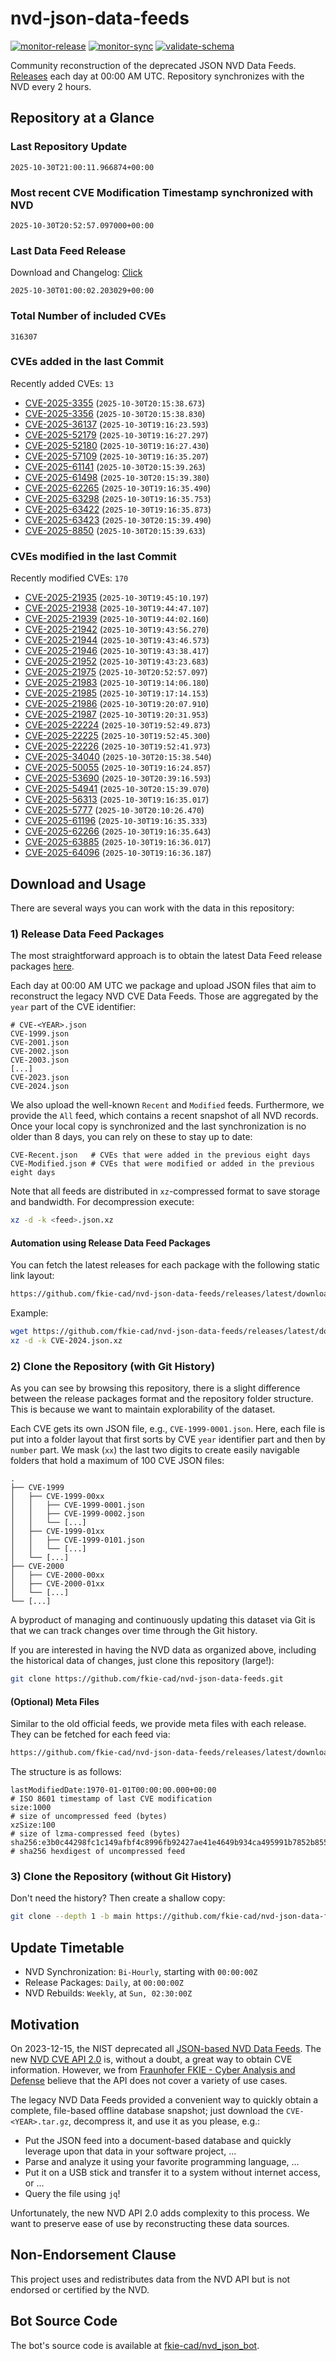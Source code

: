 # nvd-json-data-feeds

[![monitor-release](https://github.com/fkie-cad/nvd-json-data-feeds/actions/workflows/monitor_release.yml/badge.svg)](https://github.com/fkie-cad/nvd-json-data-feeds/actions/workflows/monitor_release.yml)
[![monitor-sync](https://github.com/fkie-cad/nvd-json-data-feeds/actions/workflows/monitor_sync.yml/badge.svg)](https://github.com/fkie-cad/nvd-json-data-feeds/actions/workflows/monitor_sync.yml)
[![validate-schema](https://github.com/fkie-cad/nvd-json-data-feeds/actions/workflows/validate_schema.yml/badge.svg)](https://github.com/fkie-cad/nvd-json-data-feeds/actions/workflows/validate_schema.yml)

Community reconstruction of the deprecated JSON NVD Data Feeds.
[Releases](https://github.com/fkie-cad/nvd-json-data-feeds/releases/latest) each day at 00:00 AM UTC.
Repository synchronizes with the NVD every 2 hours.

## Repository at a Glance

### Last Repository Update

```plain
2025-10-30T21:00:11.966874+00:00
```

### Most recent CVE Modification Timestamp synchronized with NVD

```plain
2025-10-30T20:52:57.097000+00:00
```

### Last Data Feed Release

Download and Changelog: [Click](https://github.com/fkie-cad/nvd-json-data-feeds/releases/latest)

```plain
2025-10-30T01:00:02.203029+00:00
```

### Total Number of included CVEs

```plain
316307
```

### CVEs added in the last Commit

Recently added CVEs: `13`

- [CVE-2025-3355](CVE-2025/CVE-2025-33xx/CVE-2025-3355.json) (`2025-10-30T20:15:38.673`)
- [CVE-2025-3356](CVE-2025/CVE-2025-33xx/CVE-2025-3356.json) (`2025-10-30T20:15:38.830`)
- [CVE-2025-36137](CVE-2025/CVE-2025-361xx/CVE-2025-36137.json) (`2025-10-30T19:16:23.593`)
- [CVE-2025-52179](CVE-2025/CVE-2025-521xx/CVE-2025-52179.json) (`2025-10-30T19:16:27.297`)
- [CVE-2025-52180](CVE-2025/CVE-2025-521xx/CVE-2025-52180.json) (`2025-10-30T19:16:27.430`)
- [CVE-2025-57109](CVE-2025/CVE-2025-571xx/CVE-2025-57109.json) (`2025-10-30T19:16:35.207`)
- [CVE-2025-61141](CVE-2025/CVE-2025-611xx/CVE-2025-61141.json) (`2025-10-30T20:15:39.263`)
- [CVE-2025-61498](CVE-2025/CVE-2025-614xx/CVE-2025-61498.json) (`2025-10-30T20:15:39.380`)
- [CVE-2025-62265](CVE-2025/CVE-2025-622xx/CVE-2025-62265.json) (`2025-10-30T19:16:35.490`)
- [CVE-2025-63298](CVE-2025/CVE-2025-632xx/CVE-2025-63298.json) (`2025-10-30T19:16:35.753`)
- [CVE-2025-63422](CVE-2025/CVE-2025-634xx/CVE-2025-63422.json) (`2025-10-30T19:16:35.873`)
- [CVE-2025-63423](CVE-2025/CVE-2025-634xx/CVE-2025-63423.json) (`2025-10-30T20:15:39.490`)
- [CVE-2025-8850](CVE-2025/CVE-2025-88xx/CVE-2025-8850.json) (`2025-10-30T20:15:39.633`)


### CVEs modified in the last Commit

Recently modified CVEs: `170`

- [CVE-2025-21935](CVE-2025/CVE-2025-219xx/CVE-2025-21935.json) (`2025-10-30T19:45:10.197`)
- [CVE-2025-21938](CVE-2025/CVE-2025-219xx/CVE-2025-21938.json) (`2025-10-30T19:44:47.107`)
- [CVE-2025-21939](CVE-2025/CVE-2025-219xx/CVE-2025-21939.json) (`2025-10-30T19:44:02.160`)
- [CVE-2025-21942](CVE-2025/CVE-2025-219xx/CVE-2025-21942.json) (`2025-10-30T19:43:56.270`)
- [CVE-2025-21944](CVE-2025/CVE-2025-219xx/CVE-2025-21944.json) (`2025-10-30T19:43:46.573`)
- [CVE-2025-21946](CVE-2025/CVE-2025-219xx/CVE-2025-21946.json) (`2025-10-30T19:43:38.417`)
- [CVE-2025-21952](CVE-2025/CVE-2025-219xx/CVE-2025-21952.json) (`2025-10-30T19:43:23.683`)
- [CVE-2025-21975](CVE-2025/CVE-2025-219xx/CVE-2025-21975.json) (`2025-10-30T20:52:57.097`)
- [CVE-2025-21983](CVE-2025/CVE-2025-219xx/CVE-2025-21983.json) (`2025-10-30T19:14:06.180`)
- [CVE-2025-21985](CVE-2025/CVE-2025-219xx/CVE-2025-21985.json) (`2025-10-30T19:17:14.153`)
- [CVE-2025-21986](CVE-2025/CVE-2025-219xx/CVE-2025-21986.json) (`2025-10-30T19:20:07.910`)
- [CVE-2025-21987](CVE-2025/CVE-2025-219xx/CVE-2025-21987.json) (`2025-10-30T19:20:31.953`)
- [CVE-2025-22224](CVE-2025/CVE-2025-222xx/CVE-2025-22224.json) (`2025-10-30T19:52:49.873`)
- [CVE-2025-22225](CVE-2025/CVE-2025-222xx/CVE-2025-22225.json) (`2025-10-30T19:52:45.300`)
- [CVE-2025-22226](CVE-2025/CVE-2025-222xx/CVE-2025-22226.json) (`2025-10-30T19:52:41.973`)
- [CVE-2025-34040](CVE-2025/CVE-2025-340xx/CVE-2025-34040.json) (`2025-10-30T20:15:38.540`)
- [CVE-2025-50055](CVE-2025/CVE-2025-500xx/CVE-2025-50055.json) (`2025-10-30T19:16:24.857`)
- [CVE-2025-53690](CVE-2025/CVE-2025-536xx/CVE-2025-53690.json) (`2025-10-30T20:39:16.593`)
- [CVE-2025-54941](CVE-2025/CVE-2025-549xx/CVE-2025-54941.json) (`2025-10-30T20:15:39.070`)
- [CVE-2025-56313](CVE-2025/CVE-2025-563xx/CVE-2025-56313.json) (`2025-10-30T19:16:35.017`)
- [CVE-2025-5777](CVE-2025/CVE-2025-57xx/CVE-2025-5777.json) (`2025-10-30T20:10:26.470`)
- [CVE-2025-61196](CVE-2025/CVE-2025-611xx/CVE-2025-61196.json) (`2025-10-30T19:16:35.333`)
- [CVE-2025-62266](CVE-2025/CVE-2025-622xx/CVE-2025-62266.json) (`2025-10-30T19:16:35.643`)
- [CVE-2025-63885](CVE-2025/CVE-2025-638xx/CVE-2025-63885.json) (`2025-10-30T19:16:36.017`)
- [CVE-2025-64096](CVE-2025/CVE-2025-640xx/CVE-2025-64096.json) (`2025-10-30T19:16:36.187`)


## Download and Usage

There are several ways you can work with the data in this repository:

### 1) Release Data Feed Packages

The most straightforward approach is to obtain the latest Data Feed release packages [here](https://github.com/fkie-cad/nvd-json-data-feeds/releases/latest).

Each day at 00:00 AM UTC we package and upload JSON files that aim to reconstruct the legacy NVD CVE Data Feeds.
Those are aggregated by the `year` part of the CVE identifier:

```
# CVE-<YEAR>.json
CVE-1999.json
CVE-2001.json
CVE-2002.json
CVE-2003.json
[...]
CVE-2023.json
CVE-2024.json
```

We also upload the well-known `Recent` and `Modified` feeds.
Furthermore, we provide the `All` feed, which contains a recent snapshot of all NVD records.
Once your local copy is synchronized and the last synchronization is no older than 8 days, you can rely on these to stay up to date:

```plain
CVE-Recent.json   # CVEs that were added in the previous eight days
CVE-Modified.json # CVEs that were modified or added in the previous eight days
```

Note that all feeds are distributed in `xz`-compressed format to save storage and bandwidth.
For decompression execute:

```sh
xz -d -k <feed>.json.xz
```

#### Automation using Release Data Feed Packages

You can fetch the latest releases for each package with the following static link layout:

```sh
https://github.com/fkie-cad/nvd-json-data-feeds/releases/latest/download/CVE-<YEAR>.json.xz
```

Example:

```sh
wget https://github.com/fkie-cad/nvd-json-data-feeds/releases/latest/download/CVE-2024.json.xz
xz -d -k CVE-2024.json.xz
```

### 2) Clone the Repository (with Git History)

As you can see by browsing this repository, there is a slight difference between the release packages format and the repository folder structure.
This is because we want to maintain explorability of the dataset.

Each CVE gets its own JSON file, e.g., `CVE-1999-0001.json`.
Here, each file is put into a folder layout that first sorts by CVE `year` identifier part and then by `number` part.
We mask (`xx`) the last two digits to create easily navigable folders that hold a maximum of 100 CVE JSON files:

```plain
.
├── CVE-1999
│   ├── CVE-1999-00xx
│   │   ├── CVE-1999-0001.json
│   │   ├── CVE-1999-0002.json
│   │   └── [...]
│   ├── CVE-1999-01xx
│   │   ├── CVE-1999-0101.json
│   │   └── [...]
│   └── [...]
├── CVE-2000
│   ├── CVE-2000-00xx
│   ├── CVE-2000-01xx
│   └── [...]
└── [...]
```

A byproduct of managing and continuously updating this dataset via Git is that we can track changes over time through the Git history.

If you are interested in having the NVD data as organized above, including the historical data of changes, just clone this repository (large!):

```sh
git clone https://github.com/fkie-cad/nvd-json-data-feeds.git
```

#### (Optional) Meta Files

Similar to the old official feeds, we provide meta files with each release. They can be fetched for each feed via:

```sh
https://github.com/fkie-cad/nvd-json-data-feeds/releases/latest/download/CVE-<YEAR>.meta
```

The structure is as follows:

```plain
lastModifiedDate:1970-01-01T00:00:00.000+00:00                          # ISO 8601 timestamp of last CVE modification
size:1000                                                               # size of uncompressed feed (bytes)
xzSize:100                                                              # size of lzma-compressed feed (bytes)
sha256:e3b0c44298fc1c149afbf4c8996fb92427ae41e4649b934ca495991b7852b855 # sha256 hexdigest of uncompressed feed
```

### 3) Clone the Repository (without Git History)

Don't need the history? Then create a shallow copy:

```sh
git clone --depth 1 -b main https://github.com/fkie-cad/nvd-json-data-feeds.git
```


## Update Timetable

* NVD Synchronization: `Bi-Hourly`, starting with `00:00:00Z`
* Release Packages: `Daily`, at `00:00:00Z`
* NVD Rebuilds: `Weekly`, at `Sun, 02:30:00Z`


## Motivation

On 2023-12-15, the NIST deprecated all [JSON-based NVD Data Feeds](https://nvd.nist.gov/vuln/data-feeds#divRetirementBanner-1).
The new [NVD CVE API 2.0](https://nvd.nist.gov/developers/vulnerabilities) is, without a doubt, a great way to obtain CVE information.
However, we from [Fraunhofer FKIE - Cyber Analysis and Defense](https://www.fkie.fraunhofer.de/en/departments/cad.html) believe that the API does not cover a variety of use cases.

The legacy NVD Data Feeds provided a convenient way to quickly obtain a complete, file-based offline database snapshot; just download the `CVE-<YEAR>.tar.gz`, decompress it, and use it as you please, e.g.:

- Put the JSON feed into a document-based database and quickly leverage upon that data in your software project, ...
- Parse and analyze it using your favorite programming language, ...
- Put it on a USB stick and transfer it to a system without internet access, or ...
- Query the file using `jq`!

Unfortunately, the new NVD API 2.0 adds complexity to this process.
We want to preserve ease of use by reconstructing these data sources.

## Non-Endorsement Clause

This project uses and redistributes data from the NVD API but is not endorsed or certified by the NVD.

## Bot Source Code

The bot's source code is available at [fkie-cad/nvd\_json\_bot](https://github.com/fkie-cad/nvd_json_bot).